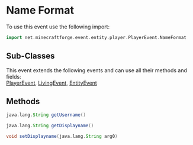 # Name Format

To use this event use the following import:
```groovy
import net.minecraftforge.event.entity.player.PlayerEvent.NameFormat
```

## Sub-Classes
This event extends the following events and can use all their methods and fields: <br>
[PlayerEvent](../player_event/player_event.md), [LivingEvent](../living_event/living_event.md), [EntityEvent](../entity_event/entity_event.md)

## Methods
```groovy
java.lang.String getUsername()
```

```groovy
java.lang.String getDisplayname()
```

```groovy
void setDisplayname(java.lang.String arg0)
```
